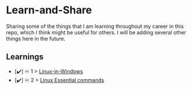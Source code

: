 # Learn-and-Share
Sharing some of the things that I am learning throughout my career in this repo, which I think might be useful for others. I will be adding several other things here in the future.

## Learnings
- [✔️] ♾️ 1 > [Linux-in-Windows](Linux-in-windows.md)
- [✔️] ♾️ 2 > [Linux Essential commands](Linux-essential-commands.md)

